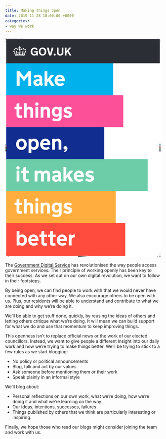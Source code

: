 ```yaml
---
title: Making things open
date: 2019-11-28 10:00:00 +0000
categories: 
- way we work
---
```


![](/uploads/govuk%20make%20things%20open.png) 

The [Government Digital Service](https://www.gov.uk/guidance/government-design-principles#tenth) has revolutionised the way people access government services. Their principle of working openly has been key to their success. As we set out on our own digital revolution, we want to follow in their footsteps. 

By being open, we can find people to work with that we would never have connected with any other way. We also encourage others to be open with us. Plus, our residents will be able to understand and contribute to what we are doing and why we’re doing it. 

We’ll be able to get stuff done, quickly, by reusing the ideas of others and letting others critique what we’re doing. It will mean we can build support for what we do and use that momentum to keep improving things. 

This openness isn’t to replace official news or the work of our elected councillors. Instead, we want to give people a different insight into our daily work and how we’re trying to make things better. We’ll be trying to stick to a few rules as we start blogging: 

* No policy or political announcements 
* Blog, talk and act by our values 
* Ask someone before mentioning them or their work 
* Speak plainly in an informal style 

We’ll blog about: 
* Personal reflections on our own work, what we’re doing, how we’re doing it and what we’re learning on the way 
* Our ideas, intentions, successes, failures 
* Things published by others that we think are particularly interesting or inspiring. 

Finally, we hope those who read our blogs might consider joining the team and work with us.
